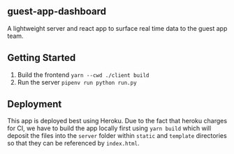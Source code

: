 ## guest-app-dashboard

A lightweight server and react app to surface real time data to the guest app team.

## Getting Started

1) Build the frontend `yarn --cwd ./client build`
2) Run the server `pipenv run python run.py`

## Deployment

This app is deployed best using Heroku. Due to the fact that heroku charges for CI, we have to build the app locally first using `yarn build` which will deposit the files into the `server` folder within `static` and `template` directories so that they can be referenced by `index.html`.